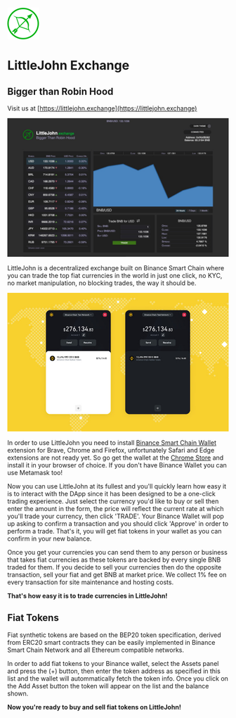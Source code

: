 ![logo](media/logo.png)

# LittleJohn Exchange

## Bigger than Robin Hood

Visit us at [https://littlejohn.exchange](https://littlejohn.exchange)

![webshot](media/webshot.jpg)

LittleJohn is a decentralized exchange built on Binance Smart Chain where you can trade the top fiat currencies in the world in just one click, no KYC, no market manipulation, no blocking trades, the way it should be.

![wallet](media/wallet.jpg)

In order to use LittleJohn you need to install [Binance Smart Chain Wallet](https://chrome.google.com/webstore/detail/binance-chain-wallet/fhbohimaelbohpjbbldcngcnapndodjp) extension for Brave, Chrome and Firefox, unfortunately Safari and Edge extensions are not ready yet. So go get the wallet at the [Chrome Store](https://chrome.google.com/webstore/detail/binance-chain-wallet/fhbohimaelbohpjbbldcngcnapndodjp) and install it in your browser of choice. If you don't have Binance Wallet you can use Metamask too!

Now you can use LittleJohn at its fullest and you'll quickly learn how easy it is to interact with the DApp since it has been designed to be a one-click trading experience. Just select the currency you'd like to buy or sell then enter the amount in the form, the price will reflect the current rate at which you'll trade your currency, then click 'TRADE'. Your Binance Wallet will pop up asking to confirm a transaction and you should click 'Approve' in order to perform a trade. That's it, you will get fiat tokens in your wallet as you can confirm in your new balance.

Once you get your currencies you can send them to any person or business that takes fiat currencies as these tokens are backed by every single BNB traded for them. If you decide to sell your currencies then do the opposite transaction, sell your fiat and get BNB at market price. We collect 1% fee on every transaction for site maintenance and hosting costs.

**That's how easy it is to trade currencies in LittleJohn!**


## Fiat Tokens

Fiat synthetic tokens are based on the BEP20 token specification, derived from ERC20 smart contracts they can be easily implemented in Binance Smart Chain Network and all Ethereum compatible networks.

In order to add fiat tokens to your Binance wallet, select the Assets panel and press the (+) button, then enter the token address as specified in this list and the wallet will autommatically fetch the token info. Once you click on the Add Asset button the token will appear on the list and the balance shown.

**Now you're ready to buy and sell fiat tokens on LittleJohn!**
